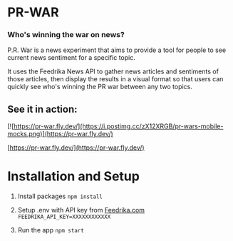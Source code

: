 # PR-WAR

### Who's winning the war on news?

P.R. War is a news experiment that aims to provide a tool for people to see current news sentiment for a specific topic.

It uses the Feedrika News API to gather news articles and sentiments of those articles, then display the results in a visual format so that users can quickly see who's winning the PR war between any two topics.

## See it in action:

[![https://pr-war.fly.dev/](https://i.postimg.cc/zX12XRGB/pr-wars-mobile-mocks.png)](https://pr-war.fly.dev/)

[https://pr-war.fly.dev/](https://pr-war.fly.dev/)

# Installation and Setup

1. Install packages `npm install`

2. Setup .env with API key from [Feedrika.com](http://feedrika.com) `FEEDRIKA_API_KEY=XXXXXXXXXXXX`

3. Run the app `npm start`
